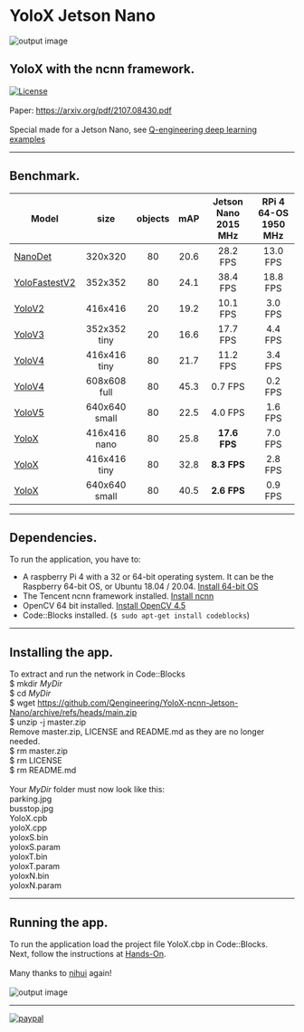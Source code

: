 # YoloX Jetson Nano
![output image]( https://qengineering.eu/images/test_parkX.webp )
## YoloX with the ncnn framework. <br/>
[![License](https://img.shields.io/badge/License-BSD%203--Clause-blue.svg)](https://opensource.org/licenses/BSD-3-Clause)<br/><br/>
Paper: https://arxiv.org/pdf/2107.08430.pdf<br/><br/>
Special made for a Jetson Nano, see [Q-engineering deep learning examples](https://qengineering.eu/deep-learning-examples-on-raspberry-32-64-os.html)

------------

## Benchmark.
| Model  | size | objects | mAP | Jetson Nano 2015 MHz | RPi 4 64-OS 1950 MHz |
| ------------- | :-----:  | :-----:  | :-----:  | :-------------:  | :-------------: |
| [NanoDet](https://github.com/Qengineering/NanoDet-ncnn-Jetson-Nano) | 320x320 | 80 | 20.6  |  28.2 FPS | 13.0 FPS |
| [YoloFastestV2](https://github.com/Qengineering/YoloFastestV2-ncnn-Jetson-Nano) | 352x352  | 80 | 24.1 |  38.4 FPS | 18.8 FPS |
| [YoloV2](https://github.com/Qengineering/YoloV2-ncnn-Jetson-Nano) | 416x416  | 20 | 19.2 |  10.1 FPS | 3.0 FPS |
| [YoloV3](https://github.com/Qengineering/YoloV3-ncnn-Jetson-Nano) | 352x352 tiny | 20 | 16.6 | 17.7 FPS | 4.4 FPS |
| [YoloV4](https://github.com/Qengineering/YoloV4-ncnn-Jetson-Nano) | 416x416 tiny | 80 | 21.7 | 11.2 FPS | 3.4 FPS |
| [YoloV4](https://github.com/Qengineering/YoloV4-ncnn-Jetson-Nano) | 608x608 full | 80 | 45.3 | 0.7 FPS | 0.2 FPS |
| [YoloV5](https://github.com/Qengineering/YoloV5-ncnn-Jetson-Nano) | 640x640 small| 80 | 22.5 | 4.0 FPS | 1.6 FPS |
| [YoloX](https://github.com/Qengineering/YoloX-ncnn-Jetson-Nano) | 416x416 nano | 80 | 25.8 | **17.6 FPS** | 7.0 FPS |
| [YoloX](https://github.com/Qengineering/YoloX-ncnn-Jetson-Nano) | 416x416 tiny | 80 | 32.8 | **8.3 FPS** | 2.8 FPS |
| [YoloX](https://github.com/Qengineering/YoloX-ncnn-Jetson-Nano) | 640x640 small | 80 | 40.5 | **2.6 FPS** | 0.9 FPS |

------------

## Dependencies.
To run the application, you have to:
- A raspberry Pi 4 with a 32 or 64-bit operating system. It can be the Raspberry 64-bit OS, or Ubuntu 18.04 / 20.04. [Install 64-bit OS](https://qengineering.eu/install-raspberry-64-os.html) <br/>
- The Tencent ncnn framework installed. [Install ncnn](https://qengineering.eu/install-ncnn-on-jetson-nano.html) <br/>
- OpenCV 64 bit installed. [Install OpenCV 4.5](https://qengineering.eu/install-opencv-4.5-on-raspberry-64-os.html) <br/>
- Code::Blocks installed. (```$ sudo apt-get install codeblocks```)

------------

## Installing the app.
To extract and run the network in Code::Blocks <br/>
$ mkdir *MyDir* <br/>
$ cd *MyDir* <br/>
$ wget https://github.com/Qengineering/YoloX-ncnn-Jetson-Nano/archive/refs/heads/main.zip <br/>
$ unzip -j master.zip <br/>
Remove master.zip, LICENSE and README.md as they are no longer needed. <br/> 
$ rm master.zip <br/>
$ rm LICENSE <br/>
$ rm README.md <br/> <br/>
Your *MyDir* folder must now look like this: <br/> 
parking.jpg <br/>
busstop.jpg <br/>
YoloX.cpb <br/>
yoloX.cpp <br/>
yoloxS.bin <br/>
yoloxS.param <br/>
yoloxT.bin <br/>
yoloxT.param <br/>
yoloxN.bin <br/>
yoloxN.param <br/>

------------

## Running the app.
To run the application load the project file YoloX.cbp in Code::Blocks.<br/> 
Next, follow the instructions at [Hands-On](https://qengineering.eu/deep-learning-examples-on-raspberry-32-64-os.html#HandsOn).<br/><br/>
Many thanks to [nihui](https://github.com/nihui/) again!<br/><br/>
![output image]( https://qengineering.eu/images/test_busX.webp )

------------

[![paypal](https://qengineering.eu/images/TipJarSmall4.png)](https://www.paypal.com/cgi-bin/webscr?cmd=_s-xclick&hosted_button_id=CPZTM5BB3FCYL) 
